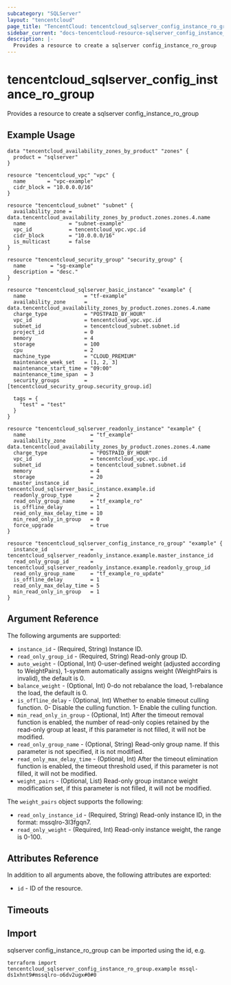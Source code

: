 ```yaml
---
subcategory: "SQLServer"
layout: "tencentcloud"
page_title: "TencentCloud: tencentcloud_sqlserver_config_instance_ro_group"
sidebar_current: "docs-tencentcloud-resource-sqlserver_config_instance_ro_group"
description: |-
  Provides a resource to create a sqlserver config_instance_ro_group
---
```


# tencentcloud_sqlserver_config_instance_ro_group

Provides a resource to create a sqlserver config_instance_ro_group

## Example Usage

```hcl
data "tencentcloud_availability_zones_by_product" "zones" {
  product = "sqlserver"
}

resource "tencentcloud_vpc" "vpc" {
  name       = "vpc-example"
  cidr_block = "10.0.0.0/16"
}

resource "tencentcloud_subnet" "subnet" {
  availability_zone = data.tencentcloud_availability_zones_by_product.zones.zones.4.name
  name              = "subnet-example"
  vpc_id            = tencentcloud_vpc.vpc.id
  cidr_block        = "10.0.0.0/16"
  is_multicast      = false
}

resource "tencentcloud_security_group" "security_group" {
  name        = "sg-example"
  description = "desc."
}

resource "tencentcloud_sqlserver_basic_instance" "example" {
  name                   = "tf-example"
  availability_zone      = data.tencentcloud_availability_zones_by_product.zones.zones.4.name
  charge_type            = "POSTPAID_BY_HOUR"
  vpc_id                 = tencentcloud_vpc.vpc.id
  subnet_id              = tencentcloud_subnet.subnet.id
  project_id             = 0
  memory                 = 4
  storage                = 100
  cpu                    = 2
  machine_type           = "CLOUD_PREMIUM"
  maintenance_week_set   = [1, 2, 3]
  maintenance_start_time = "09:00"
  maintenance_time_span  = 3
  security_groups        = [tencentcloud_security_group.security_group.id]

  tags = {
    "test" = "test"
  }
}

resource "tencentcloud_sqlserver_readonly_instance" "example" {
  name                     = "tf_example"
  availability_zone        = data.tencentcloud_availability_zones_by_product.zones.zones.4.name
  charge_type              = "POSTPAID_BY_HOUR"
  vpc_id                   = tencentcloud_vpc.vpc.id
  subnet_id                = tencentcloud_subnet.subnet.id
  memory                   = 4
  storage                  = 20
  master_instance_id       = tencentcloud_sqlserver_basic_instance.example.id
  readonly_group_type      = 2
  read_only_group_name     = "tf_example_ro"
  is_offline_delay         = 1
  read_only_max_delay_time = 10
  min_read_only_in_group   = 0
  force_upgrade            = true
}

resource "tencentcloud_sqlserver_config_instance_ro_group" "example" {
  instance_id              = tencentcloud_sqlserver_readonly_instance.example.master_instance_id
  read_only_group_id       = tencentcloud_sqlserver_readonly_instance.example.readonly_group_id
  read_only_group_name     = "tf_example_ro_update"
  is_offline_delay         = 1
  read_only_max_delay_time = 5
  min_read_only_in_group   = 1
}
```

## Argument Reference

The following arguments are supported:

* `instance_id` - (Required, String) Instance ID.
* `read_only_group_id` - (Required, String) Read-only group ID.
* `auto_weight` - (Optional, Int) 0-user-defined weight (adjusted according to WeightPairs), 1-system automatically assigns weight (WeightPairs is invalid), the default is 0.
* `balance_weight` - (Optional, Int) 0-do not rebalance the load, 1-rebalance the load, the default is 0.
* `is_offline_delay` - (Optional, Int) Whether to enable timeout culling function. 0- Disable the culling function. 1- Enable the culling function.
* `min_read_only_in_group` - (Optional, Int) After the timeout removal function is enabled, the number of read-only copies retained by the read-only group at least, if this parameter is not filled, it will not be modified.
* `read_only_group_name` - (Optional, String) Read-only group name. If this parameter is not specified, it is not modified.
* `read_only_max_delay_time` - (Optional, Int) After the timeout elimination function is enabled, the timeout threshold used, if this parameter is not filled, it will not be modified.
* `weight_pairs` - (Optional, List) Read-only group instance weight modification set, if this parameter is not filled, it will not be modified.

The `weight_pairs` object supports the following:

* `read_only_instance_id` - (Required, String) Read-only instance ID, in the format: mssqlro-3l3fgqn7.
* `read_only_weight` - (Required, Int) Read-only instance weight, the range is 0-100.

## Attributes Reference

In addition to all arguments above, the following attributes are exported:

* `id` - ID of the resource.



## Timeouts

<no value>


## Import

sqlserver config_instance_ro_group can be imported using the id, e.g.

```
terraform import tencentcloud_sqlserver_config_instance_ro_group.example mssql-ds1xhnt9#mssqlro-o6dv2ugx#0#0
```

